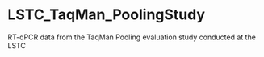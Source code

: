 # LSTC_TaqMan_PoolingStudy
 RT-qPCR data from the TaqMan Pooling evaluation study conducted at the LSTC
